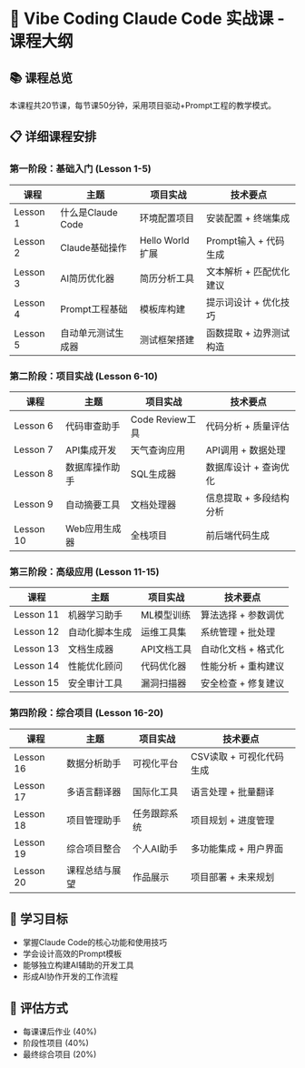 # 🚀 Vibe Coding Claude Code 实战课 - 课程大纲

## 📚 课程总览

本课程共20节课，每节课50分钟，采用项目驱动+Prompt工程的教学模式。

## 📋 详细课程安排

### 第一阶段：基础入门 (Lesson 1-5)

| 课程 | 主题 | 项目实战 | 技术要点 |
|------|------|----------|----------|
| Lesson 1 | 什么是Claude Code | 环境配置项目 | 安装配置 + 终端集成 |
| Lesson 2 | Claude基础操作 | Hello World扩展 | Prompt输入 + 代码生成 |
| Lesson 3 | AI简历优化器 | 简历分析工具 | 文本解析 + 匹配优化建议 |
| Lesson 4 | Prompt工程基础 | 模板库构建 | 提示词设计 + 优化技巧 |
| Lesson 5 | 自动单元测试生成器 | 测试框架搭建 | 函数提取 + 边界测试构造 |

### 第二阶段：项目实战 (Lesson 6-10)

| 课程 | 主题 | 项目实战 | 技术要点 |
|------|------|----------|----------|
| Lesson 6 | 代码审查助手 | Code Review工具 | 代码分析 + 质量评估 |
| Lesson 7 | API集成开发 | 天气查询应用 | API调用 + 数据处理 |
| Lesson 8 | 数据库操作助手 | SQL生成器 | 数据库设计 + 查询优化 |
| Lesson 9 | 自动摘要工具 | 文档处理器 | 信息提取 + 多段结构分析 |
| Lesson 10 | Web应用生成器 | 全栈项目 | 前后端代码生成 |

### 第三阶段：高级应用 (Lesson 11-15)

| 课程 | 主题 | 项目实战 | 技术要点 |
|------|------|----------|----------|
| Lesson 11 | 机器学习助手 | ML模型训练 | 算法选择 + 参数调优 |
| Lesson 12 | 自动化脚本生成 | 运维工具集 | 系统管理 + 批处理 |
| Lesson 13 | 文档生成器 | API文档工具 | 自动化文档 + 格式化 |
| Lesson 14 | 性能优化顾问 | 代码优化器 | 性能分析 + 重构建议 |
| Lesson 15 | 安全审计工具 | 漏洞扫描器 | 安全检查 + 修复建议 |

### 第四阶段：综合项目 (Lesson 16-20)

| 课程 | 主题 | 项目实战 | 技术要点 |
|------|------|----------|----------|
| Lesson 16 | 数据分析助手 | 可视化平台 | CSV读取 + 可视化代码生成 |
| Lesson 17 | 多语言翻译器 | 国际化工具 | 语言处理 + 批量翻译 |
| Lesson 18 | 项目管理助手 | 任务跟踪系统 | 项目规划 + 进度管理 |
| Lesson 19 | 综合项目整合 | 个人AI助手 | 多功能集成 + 用户界面 |
| Lesson 20 | 课程总结与展望 | 作品展示 | 项目部署 + 未来规划 |

## 🎯 学习目标

- 掌握Claude Code的核心功能和使用技巧
- 学会设计高效的Prompt模板
- 能够独立构建AI辅助的开发工具
- 形成AI协作开发的工作流程

## 📝 评估方式

- 每课课后作业 (40%)
- 阶段性项目 (40%)
- 最终综合项目 (20%)